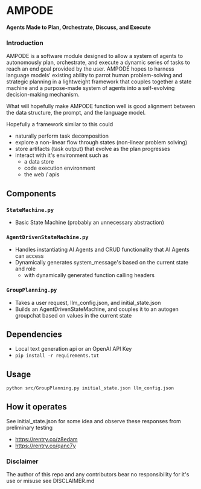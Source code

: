 # AMPODE
**Agents Made to Plan, Orchestrate, Discuss, and Execute**

### Introduction

AMPODE is a software module designed to allow a system of agents to autonomously plan, orchestrate, and execute a dynamic series of tasks to reach an end goal provided by the user.  AMPODE hopes to harness language models' existing ability to parrot human  problem-solving and strategic planning in a lightweight framework that couples together a state machine and a purpose-made system of agents into a self-evolving decision-making mechanism.

What will hopefully make AMPODE function well is good alignment between the data structure, the prompt, and the language model.

Hopefully a framework similar to this could
- naturally perform task decomposition
- explore a non-linear flow through states (non-linear problem solving)
- store artifacts (task output) that evolve as the plan progresses
- interact with it's environment such as
  - a data store
  - code execution environment
  - the web / apis

## Components

### `StateMachine.py`
- Basic State Machine (probably an unnecessary abstraction)

### `AgentDrivenStateMachine.py`
- Handles instantiating AI Agents and CRUD functionality that AI Agents can access 
- Dynamically generates system_message's based on the current state and role
  - with dynamically generated function calling headers

### `GroupPlanning.py`
- Takes a user request, llm_config.json, and initial_state.json
- Builds an AgentDrivenStateMachine, and couples it to an autogen groupchat based on values in the current state

## Dependencies

- Local text generation api or an OpenAI API Key
- ```pip install -r requirements.txt```

## Usage

```python src/GroupPlanning.py initial_state.json llm_config.json```

## How it operates

See initial_state.json for some idea
and observe these responses from preliminary testing
- https://rentry.co/z8edam
- https://rentry.co/qanc7y


### Disclaimer 
The author of this repo and any contributors bear no responsibility for it's use or misuse see DISCLAIMER.md

